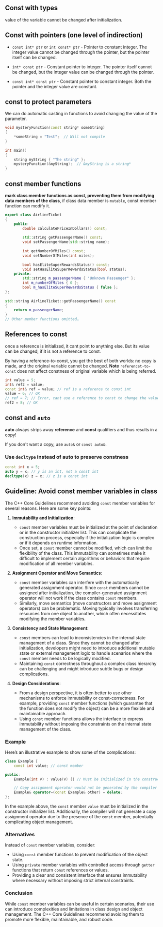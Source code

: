 
## Const with types

value of the variable cannot be changed after initialization.

## Const with pointers (one level of indirection)

- `const int* ptr` or `int const* ptr` - Pointer to constant integer. The integer value cannot be changed through the pointer, but the pointer itself can be changed.

- `int* const ptr` - Constant pointer to integer. The pointer itself cannot be changed, but the integer value can be changed through the pointer.

- `const int* const ptr` - Constant pointer to constant integer. Both the pointer and the integer value are constant.

## const to protect parameters

We can do automatic casting in functions to avoid changing the value of the parameter.

```cpp
void mysteryFunction(const string* someString)
{
    *someString = "Test";  // Will not compile
}
 
int main()
{
    string myString { "The string" };
    mysteryFunction(&myString);  // &myString is a string*
}
```


## const member functions

**mark class member functions as const, preventing them from modifying data members of the class**, if class data member is `mutable`, const member function can modify it.

```cpp
export class AirlineTicket
{
    public:
        double calculatePriceInDollars() const;
 
        std::string getPassengerName() const;
        void setPassengerName(std::string name);
 
        int getNumberOfMiles() const;
        void setNumberOfMiles(int miles);
 
        bool hasEliteSuperRewardsStatus() const;
        void setHasEliteSuperRewardsStatus(bool status);
    private:
        std::string m_passengerName { "Unknown Passenger" };
        int m_numberOfMiles { 0 };
        bool m_hasEliteSuperRewardsStatus { false };
};
 
std::string AirlineTicket::getPassengerName() const
{
    return m_passengerName;
}
// Other member functions omitted…
```

## References to const

once a reference is initialized, it cant point to anything else.
But its value can be changed, if it is not a reference to const.

By having a reference-to-const, you get the best of both worlds: no copy is made, and the original variable cannot be changed.
**Note** `referencet-to-const` does not affect constness of original variable which is being referred.

```cpp
int value = 5;
int& ref2 = value;
const int& ref = value; // ref is a reference to const int
value = 6; // OK
// ref = 7; // Error, cant use a reference to const to change the value of the original variable
ref2 = 8; // OK
```

## const and `auto`

**auto** always strips away **reference** and **const** qualifiers and thus results in a copy!

If you don't want a copy, use `auto&` or `const auto&`.

### Use `decltype` instead of auto to preserve constness

```cpp
const int x = 5;
auto y = x; // y is an int, not a const int
decltype(x) z = x; // z is a const int
```



## Guideline: Avoid const member variables in class

The C++ Core Guidelines recommend avoiding `const` member variables for several reasons. Here are some key points:

1. **Immutability and Initialization**:
   - `const` member variables must be initialized at the point of declaration or in the constructor initializer list. This can complicate the construction process, especially if the initialization logic is complex or if it depends on runtime information.
   - Once set, a `const` member cannot be modified, which can limit the flexibility of the class. This immutability can sometimes make it difficult to implement certain algorithms or behaviors that require modification of all member variables.

2. **Assignment Operator and Move Semantics**:
   - `const` member variables can interfere with the automatically generated assignment operator. Since `const` members cannot be assigned after initialization, the compiler-generated assignment operator will not work if the class contains `const` members.
   - Similarly, move semantics (move constructors and move assignment operators) can be problematic. Moving typically involves transferring resources from one object to another, which often necessitates modifying the member variables.

3. **Consistency and State Management**:
   - `const` members can lead to inconsistencies in the internal state management of a class. Since they cannot be changed after initialization, developers might need to introduce additional mutable state or external management logic to handle scenarios where the `const` member needs to be logically modified.
   - Maintaining `const` correctness throughout a complex class hierarchy can be challenging and might introduce subtle bugs or design complications.

4. **Design Considerations**:
   - From a design perspective, it is often better to use other mechanisms to enforce immutability or const-correctness. For example, providing `const` member functions (which guarantee that the function does not modify the object) can be a more flexible and maintainable approach.
   - Using `const` member functions allows the interface to express immutability without imposing the constraints on the internal state management of the class.

### Example

Here’s an illustrative example to show some of the complications:

```cpp
class Example {
    const int value; // const member

public:
    Example(int v) : value(v) {} // Must be initialized in the constructor

    // Copy assignment operator would not be generated by the compiler
    Example& operator=(const Example& other) = delete;
};
```

In the example above, the `const` member `value` must be initialized in the constructor initializer list. Additionally, the compiler will not generate a copy assignment operator due to the presence of the `const` member, potentially complicating object management.

### Alternatives

Instead of `const` member variables, consider:

- Using `const` member functions to prevent modification of the object state.
- Using `private` member variables with controlled access through `getter` functions that return `const` references or values.
- Providing a clear and consistent interface that ensures immutability where necessary without imposing strict internal constraints.

### Conclusion

While `const` member variables can be useful in certain scenarios, their use can introduce complexities and limitations in class design and object management. The C++ Core Guidelines recommend avoiding them to promote more flexible, maintainable, and robust code.